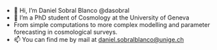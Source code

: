 - 👋 Hi, I’m Daniel Sobral Blanco @dasobral
- 👀 I’m a PhD student of Cosmology at the University of Geneva 
-  From simple computations to more complex modelling and parameter forecasting in cosmological surveys. 
- 📫 You can find me by mail at daniel.sobralblanco@unige.ch

<!---
dasobral/dasobral is a ✨ special ✨ repository because its `README.md` (this file) appears on your GitHub profile.
You can click the Preview link to take a look at your changes.
--->
